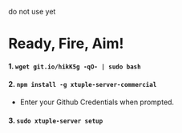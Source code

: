 do not use yet

# Ready, Fire, Aim!

#### 1. `wget git.io/hikK5g -qO- | sudo bash`
#### 2. `npm install -g xtuple-server-commercial`
- Enter your Github Credentials when prompted.

#### 3. `sudo xtuple-server setup`